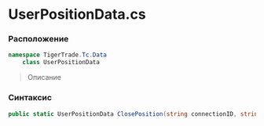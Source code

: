 
# UserPositionData.cs
### Расположение
```csharp
namespace TigerTrade.Tc.Data  
    class UserPositionData
```

> Описание

### Синтаксис
```csharp
public static UserPositionData ClosePosition(string connectionID, string positionID)
```
